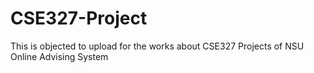 # CSE327-Project
This is objected to upload for the works about CSE327 Projects of NSU Online Advising System 
